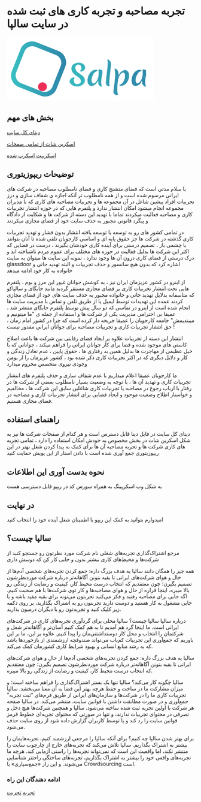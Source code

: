 # تجربه مصاحبه و تجربه کاری های ثبت شده در سایت سالپا

![salpaco logo | لوگوی سایت سالپا ](./assets/SalpaLogo.png)

## بخش های مهم

[دیتای کل سایت](https://github.com/pooooriya/salpaco/tree/master/data)
  
[اسکرین شات از تمامی صفحات](https://github.com/pooooriya/salpaco/tree/master/screenshots)
    
[اسکریپت اسکرپ شده](https://github.com/pooooriya/salpaco/tree/master/scripts)

## توضیحات ریپوزیتوری
با سلام 
مدتی است که فضای متشنج کاری و فضای نامطلوب مصاحبه در شرکت های ایرانی مرسوم شده است و از همه نامطلوب تر آنکه اجازه ی شفاف سازی و درز تجربیات افراد پیشین شاغل در آن مجموعه ها و تجربیات مصاحبه های کاری که با مدیران مجموعه انجام میشود امکان انتشار ندارد و پلتفرم هایی که در حوزه انتشار تجربیات کاری و مصاحبه فعالیت میکردند تماما با تهدید این دسته از شرکت ها و شکایت از دادگاه و پیگرد قانونی مجبور به حذف سایت خود از فضای مجازی میکردند

در تمامی کشور های رو به توسعه یا توسعه یافته انتشار بدون فشار و تهدید تجربیات کاری گذشته در شرکت ها جز حقوق پایه ای و اساسی کارجویان تلقی شده تا آنان بتوانند با چشمی باز ، تصمیم درستی برای آینده کاری خودشان بگیرند ، درست در فضایی که اکثر این شرکت ها بدلیل فعالیت در حوزه های مختلف برای عموم مردم ناشناخته اند و درک درستی از فضای کاری درون آن ها وجود ندارد ، نمونه این سایت ها میتوان به سایت glassdoor اشاره کرد که بدون هیچ سانسور و حذف تجربیات و البته تهدید جانی و خانواده به کار خود ادامه میدهد

از اینرو در کشور عزیزمان ایران نیز ، به کوشش جوانان غیور این مرز و بوم ، پلتفرم هایی تحت انتشار تجربیات کاری بر فضای مجازی مستقر گردید مانند جابگای و سالپاکو که متاسفانه بدلایل تهدید جانی و خانواده مجبور به حذف سایت های خود از فضای مجازی کردند عمده این تهدیدات توسط ایمیل یا از طریق تلفن و تماس با مدیریت سایت ها انجام شده است از اینرو در تماسی که دو سال پیش توسط پلتفرم جابگای منتشر شد ، عمیقا بی احترامی مدیریت یکی از شرکت ها و استفاده از جمله ی "ما میتونیم و میبندیمش" جامعه کارجویان را عمیقا جریحه دار کرده است که چرا در کشور امام زمان ، حق انتشار تجربیات کاری و تجربیات مصاحبه برای جوانان ایرانی مقدور نیست !

انتشار این دسته از تجربیات علاوه بر ایجاد فضای رقابتی بین شرکت ها باعث اصلاح کاستی های موجود شده و فضا برای کار جوانان ایرانی را فراهم میکند ، جوانانی که با خیل عظیمی از مهاجرت ها بدلیل همین بد رفتاری ها ، حقوق پایین ، عدم تعادل زندگی و کار و دلایل دیگری که در اکثر تجربیات کاری ذکر شده بود ، کشور عزیزمان را از یومن وجودی نیروی متخصص محروم میدارد 

ما کارجویان عمیقا اعلام میداریم با عدم شفاف سازی و حذف پلتفرم های انتشار تجربیات کاری و تهدید آن ها ، با توجه به وضعیت بسیار نامطلوب بعضی از شرکت ها در رفتار با ارباب رجوع در مصاحبه یا تجربیات کاری شاغلین سابق این شرکت ها ، مخالفیم و خواستار اطلاح وضعیت موجود و ایجاد فضایی برای انتشار تجربیات کاری و مصاحبه در فضای مجازی هستیم.

## راهنمای استفاده 
دیتای کل سایت در فایل دیتا قابل دسترس است و هر کدام از صفحات شرکت ها نیز به شکل اسکرین شات در بخش مخصوص به خودش امکان استفاده را دارد ، تمامی تجربه های کاری شرکت ها و تحربه مصاحبه آن ها برای کمک به پیدا کردن شغل بهتر در این ریپوزیتوری جمع آوری شده است با دادن استار از این پویش حمایت کنید
## نحوه بدست آوری این اطلاعات
به شکل وب اسکرپینگ به همراه سورس کد در ریپو قابل دسترسی هست 
## در نهایت
امیدوارم بتوانید به کمک این ریپو با اطمینان شغل آینده خود را انتخاب کنید


## سالپا چیست؟

مرجع اشتراک‌گذاری تجربه‌های شغلی
نام شرکت مورد نظرتون رو جستجو کنید
از شرکت‌ها و محیط‌های‌ کاری بیشتر بدون و جایی کار کن که دوسش داری

همه چیز را همگان دانند
سالپا یه هدف بزرگ داره: جمع‌ کردن تجربه‌های شخصی آدم‌ها از حال و هوای شرکت‌های ایرانی تا بقیه بتونن آگاهانه‌تر درباره شرکت موردنظرشون تصمیم بگیرن؛ چون معتقدیم که انتخاب درست محیط کار، کیفیت و رضایت از زندگی رو بالا میبره.
اینجا قراره از حال و هوای مصاحبه‌ها و کار توی‌ شرکت‌ها با هم صحبت کنیم. اگه جایی برای مصاحبه رفتید و فکر می‌کنید تجربتون می‌تونه برای بقیه مفید باشه و یا جایی مشغول به کار هستید و دوست دارید تجربتون رو به اشتراک بگذارید، بر روی دکمه زیر کلیک کنید و تجربه‌تون رو با دیگران درمیون بذارید.

درباره سالپا
سالپا چیست؟
سالپا محلی برای گردآوری تجربه‌های کاری در شرکت‌های ایرانی است. ما اینجا گرد هم آمدیم تا به هم کمک کنیم آسان‌تر و آگاهانه‌تر شغل و شرکتمان را انتخاب و محل کار دوستداشتنی‌مان را پیدا کنیم. علاوه بر این، ما بر این باوریم که جمع‌آوری این تجربیات کم‌یاب می‌تواند صندوقچه ارزشمندی از بازخوردها باشد که به رشد منابع انسانی و بهبود شرایط کاری کشورمان کمک می‌کند.

سالپا یه هدف بزرگ داره: جمع‌ کردن تجربه‌های شخصی آدم‌ها از حال و هوای شرکت‌های ایرانی تا بقیه بتونن آگاهانه‌تر درباره شرکت موردنظرشون تصمیم بگیرن؛ چون معتقدیم که انتخاب درست محیط کار، کیفیت و رضایت از زندگی رو بالا میبره.

سالپا چگونه کار می‌کند؟
سالپا تنها یک بستر اشتراک‌گذاری را فراهم ساخته است؛ و میزان مشارکت ما در ساخت و حفظ هرچه بهتر این فضا به آن معنا می‌بخشد. سالپا تجربیات کاری ما را در شرکت‌ها و سازمان‌های ایرانی از طریق فرم‌های “ثبت تجربه” جمع‌آوری و در صورت مطابقت داشتن با قوانین سایت، منتشر می‌کند. در سالپا صفحه هر شرکت با اولین تجربه ثبت شده ساخته می‌شود.
سالپا و همچنین شرکت‌ها هیچ دخل و تصرفی در محتوای تجربیات ندارند، و تنها در صورتی که محتوای تجربه‌ای خطوط قرمز قوانین سایت را رد کند و یا توسط کاربران گزارش داده شود از روی سایت حذف می‌شود.

برای بهتر شدن سالپا چه کنیم؟
برای آنکه سالپا را مرجعی ارزشمند کنیم، تجربه‌هایمان را بیشتر به اشتراک بگذاریم. سالپا تلاش می‌کند که تجربه‌های خارج از چارچوب سایت را منتشر نکند، اما واقعیت این است که نمی‌تواند تجربه‌ها را راستی آزمایی کند. هرچه ما تجربه‌های واقعی خود را بیشتر به اشتراک بگذاریم، تجربه‌های ساختگی راحتتر شناسایی می‌شوند. و این راز «جمع‌سپاری» یا Crowdsourcing است.

### ادامه دهندگان این راه 
[تجربه](https://tajrobe.github,io)
[تجربت](https://tajrobat.github,io)

